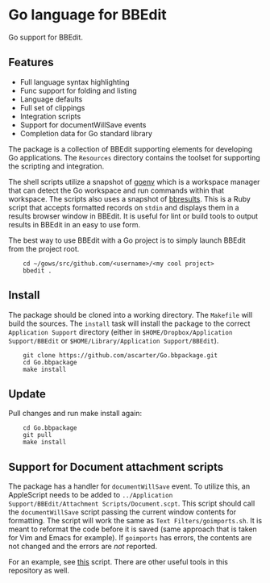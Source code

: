 Go language for BBEdit
=======================

Go support for BBEdit.

Features
--------

* Full language syntax highlighting
* Func support for folding and listing
* Language defaults
* Full set of clippings
* Integration scripts
* Support for documentWillSave events
* Completion data for Go standard library

The package is a collection of BBEdit supporting elements for developing Go applications. The `Resources` directory contains the toolset for supporting the scripting and integration.

The shell scripts utilize a snapshot of [goenv](https://github.com/ascarter/goenv) which is a workspace manager that can detect the Go workspace and run commands within that workspace. The scripts also uses a snapshot of [bbresults](https://github.com/ascarter/dotfiles/blob/master/src/bin/bbresults). This is a Ruby script that accepts formatted records on `stdin` and displays them in a results browser window in BBEdit. It is useful for lint or build tools to output results in BBEdit in an easy to use form.

The best way to use BBEdit with a Go project is to simply launch BBEdit from the project root.

        cd ~/gows/src/github.com/<username>/<my cool project>
        bbedit .

## Install

The package should be cloned into a working directory. The `Makefile` will build the sources. The `install` task will install the package to the correct `Application Support` directory (either in `$HOME/Dropbox/Application Support/BBEdit` or `$HOME/Library/Application Support/BBEdit`).

        git clone https://github.com/ascarter/Go.bbpackage.git
        cd Go.bbpackage
        make install

## Update

Pull changes and run make install again:

        cd Go.bbpackage
        git pull
        make install

## Support for Document attachment scripts

The package has a handler for `documentWillSave` event. To utilize this, an AppleScript needs to be added to `../Application Support/BBEdit/Attachment Scripts/Document.scpt`. This script should call the `documentWillSave` script passing the current window contents for formatting. The script will work the same as `Text Filters/goimports.sh`. It is meant to reformat the code before it is saved (same approach that is taken for Vim and Emacs for example). If `goimports` has errors, the contents are not changed and the errors are *not* reported.

For an example, see [this](https://github.com/ascarter/BBEditSupport/blob/master/Attachment%20Scripts/Document.applescript) script. There are other useful tools in this repository as well.


